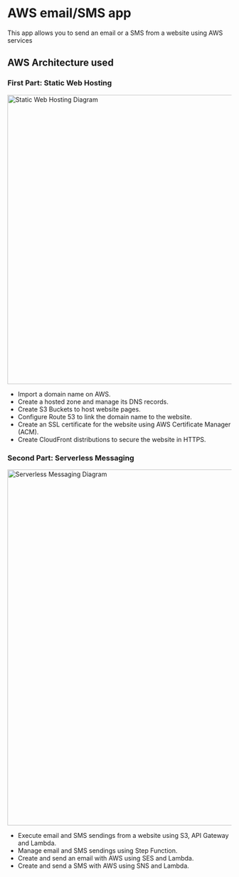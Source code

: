 # AWS email/SMS app


This app allows you to send an email or a SMS from a website using AWS services
## AWS Architecture used
### First Part: Static Web Hosting
<img width="650" alt="Static Web Hosting Diagram" src="https://github.com/xkvp212/aws-messaging-app/assets/42418260/31d5b841-6032-4be3-8916-bf676ad4deae">

* Import a domain name on AWS.
* Create a hosted zone and manage its DNS records.
* Create S3 Buckets to host website pages.
* Configure Route 53 to link the domain name to the website.
* Create an SSL certificate for the website using AWS Certificate Manager (ACM).
* Create CloudFront distributions to secure the website in HTTPS.


### Second Part: Serverless Messaging
<img width="800" alt="Serverless Messaging Diagram" src="https://github.com/xkvp212/aws-messaging-app/assets/42418260/032c95b8-7736-4782-8885-53d171ee6791">

* Execute email and SMS sendings from a website using S3, API Gateway and Lambda.
* Manage email and SMS sendings using Step Function.
* Create and send an email with AWS using SES and Lambda.
* Create and send a SMS with AWS using SNS and Lambda.


